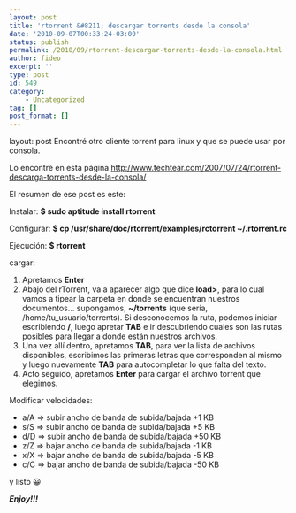 ```yaml
---
layout: post
title: 'rtorrent &#8211; descargar torrents desde la consola'
date: '2010-09-07T00:33:24-03:00'
status: publish
permalink: /2010/09/rtorrent-descargar-torrents-desde-la-consola.html
author: fideo
excerpt: ''
type: post
id: 549
category:
    - Uncategorized
tag: []
post_format: []
---
```

layout: post
Encontré otro cliente torrent para linux y que se puede usar por consola.

Lo encontré en esta página <http://www.techtear.com/2007/07/24/rtorrent-descarga-torrents-desde-la-consola/>

El resumen de ese post es este:

Instalar: **$ sudo aptitude install rtorrent**

Configurar: **$ cp /usr/share/doc/rtorrent/examples/rctorrent ~/.rtorrent.rc**

Ejecución: **$ rtorrent**

cargar:

1. Apretamos **Enter**
2. Abajo del rTorrent, va a aparecer algo que dice **load&gt;**, para lo cual vamos a tipear la carpeta en donde se encuentran nuestros documentos… supongamos, **~/torrents** (que sería, /home/tu\_usuario/torrents). Si desconocemos la ruta, podemos iniciar escribiendo **/**, luego apretar **TAB** e ir descubriendo cuales son las rutas posibles para llegar a donde están nuestros archivos.
3. Una vez allí dentro, apretamos **TAB**, para ver la lista de archivos disponibles, escribimos las primeras letras que corresponden al mismo y luego nuevamente **TAB** para autocompletar lo que falta del texto.
4. Acto seguido, apretamos **Enter** para cargar el archivo torrent que elegimos.

Modificar velocidades:

- a/A =&gt; subir ancho de banda de subida/bajada +1 KB
- s/S =&gt; subir ancho de banda de subida/bajada +5 KB
- d/D =&gt; subir ancho de banda de subida/bajada +50 KB
- z/Z =&gt; bajar ancho de banda de subida/bajada -1 KB
- x/X =&gt; bajar ancho de banda de subida/bajada -5 KB
- c/C =&gt; bajar ancho de banda de subida/bajada -50 KB

y listo 😀

***Enjoy!!!***